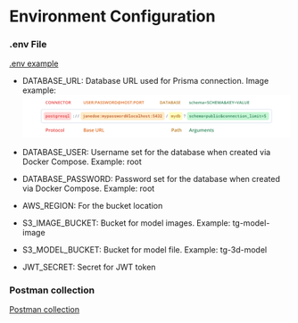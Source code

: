 # Environment Configuration

### .env File
[.env example](./.env.example)

- DATABASE_URL: Database URL used for Prisma connection. Image example: ![explanation about database url building](./docs/images/database-url-dot-env-configuration.png)

- DATABASE_USER: Username set for the database when created via Docker Compose. Example: root

- DATABASE_PASSWORD: Password set for the database when created via Docker Compose. Example: root

- AWS_REGION: For the bucket location

- S3_IMAGE_BUCKET: Bucket for model images. Example: tg-model-image

- S3_MODEL_BUCKET: Bucket for model file. Example: tg-3d-model

- JWT_SECRET: Secret for JWT token

### Postman collection

[Postman collection](./docs/collection/TG_3D_Commerce.postman_collection.json)

